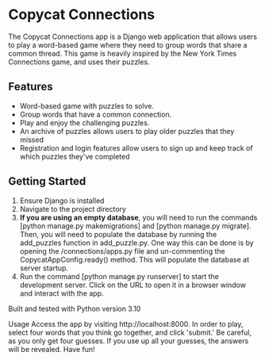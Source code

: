# Copycat Connections

The Copycat Connections app is a Django web application that allows users to play a word-based game 
where they need to group words that share a common thread. This game is heavily inspired by the 
New York Times Connections game, and uses their puzzles. 

## Features

- Word-based game with puzzles to solve.
- Group words that have a common connection.
- Play and enjoy the challenging puzzles.
- An archive of puzzles allows users to play older puzzles that they missed
- Registration and login features allow users to sign up and keep track of which puzzles they've
completed

## Getting Started
1. Ensure Django is installed
2. Navigate to the project directory
3. **If you are using an empty database**, you will need to run the commands [python manage.py makemigrations]
and [python manage.py migrate]. Then, you will need to populate the database by running the add_puzzles 
function in add_puzzle.py. One way this can be done is by opening the /connections/apps.py file and 
un-commenting the CopycatAppConfig.ready() method. This will populate the database at server startup.
4. Run the command [python manage.py runserver] to start the development server. Click on the URL to open
it in a browser window and interact with the app.

Built and tested with Python version 3.10


Usage
Access the app by visiting http://localhost:8000.
In order to play, select four words that you think go together, and click 'submit.' Be careful, as
you only get four guesses. If you use up all your guesses, the answers will be revealed.
Have fun!
